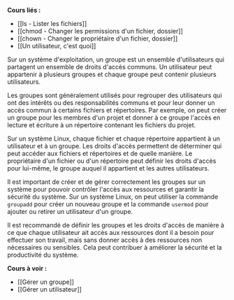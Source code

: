 **Cours liés :**
- [[ls - Lister les fichiers]]
- [[chmod - Changer les permissions d'un fichier, dossier]]
- [[chown - Changer le propriétaire d'un fichier, dossier]]
- [[Un utilisateur, c'est quoi]]

Sur un système d'exploitation, un groupe est un ensemble d'utilisateurs qui partagent un ensemble de droits d'accès communs. Un utilisateur peut appartenir à plusieurs groupes et chaque groupe peut contenir plusieurs utilisateurs.

Les groupes sont généralement utilisés pour regrouper des utilisateurs qui ont des intérêts ou des responsabilités communs et pour leur donner un accès commun à certains fichiers et répertoires. Par exemple, on peut créer un groupe pour les membres d'un projet et donner à ce groupe l'accès en lecture et écriture à un répertoire contenant les fichiers du projet.

Sur un système Linux, chaque fichier et chaque répertoire appartient à un utilisateur et à un groupe. Les droits d'accès permettent de déterminer qui peut accéder aux fichiers et répertoires et de quelle manière. Le propriétaire d'un fichier ou d'un répertoire peut définir les droits d'accès pour lui-même, le groupe auquel il appartient et les autres utilisateurs.

Il est important de créer et de gérer correctement les groupes sur un système pour pouvoir contrôler l'accès aux ressources et garantir la sécurité du système. Sur un système Linux, on peut utiliser la commande `groupadd` pour créer un nouveau groupe et la commande `usermod` pour ajouter ou retirer un utilisateur d'un groupe.

Il est recommandé de définir les groupes et les droits d'accès de manière à ce que chaque utilisateur ait accès aux ressources dont il a besoin pour effectuer son travail, mais sans donner accès à des ressources non nécessaires ou sensibles. Cela peut contribuer à améliorer la sécurité et la productivité du système.

**Cours à voir :**
- [[Gérer un groupe]]
- [[Gérer un utilisateur]]